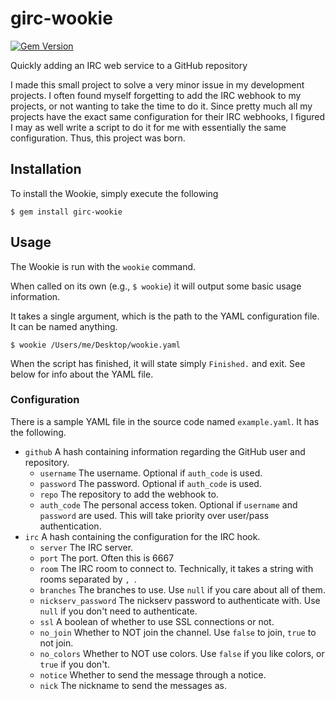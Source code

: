 # girc-wookie
[![Gem Version](https://badge.fury.io/rb/girc-wookie.svg)](https://badge.fury.io/rb/girc-wookie)

Quickly adding an IRC web service to a GitHub repository

I made this small project to solve a very minor issue in my development projects. I often found myself forgetting to add the IRC webhook to my projects, or not wanting to take the time to do it.
Since pretty much all my projects have the exact same configuration for their IRC webhooks, I figured I may as well write a script to do it for me with essentially the same configuration.
Thus, this project was born.

## Installation
To install the Wookie, simply execute the following
``` shell
$ gem install girc-wookie
```

## Usage
The Wookie is run with the `wookie` command.

When called on its own (e.g., `$ wookie`) it will output some basic usage information.

It takes a single argument, which is the path to the YAML configuration file. It can be named anything.

``` shell
$ wookie /Users/me/Desktop/wookie.yaml
```

When the script has finished, it will state simply `Finished.` and exit. See below for info about the YAML file.

### Configuration
There is a sample YAML file in the source code named `example.yaml`. It has the following.
* `github` A hash containing information regarding the GitHub user and repository.
  * `username` The username. Optional if `auth_code` is used.
  * `password` The password. Optional if `auth_code` is used.
  * `repo` The repository to add the webhook to.
  * `auth_code` The personal access token. Optional if `username` and `password` are used. This will take priority over user/pass authentication.
* `irc` A hash containing the configuration for the IRC hook.
  * `server` The IRC server.
  * `port` The port. Often this is 6667
  * `room` The IRC room to connect to. Technically, it takes a string with rooms separated by `, `.
  * `branches` The branches to use. Use `null` if you care about all of them.
  * `nickserv_password` The nickserv password to authenticate with. Use `null` if you don't need to authenticate.
  * `ssl` A boolean of whether to use SSL connections or not.
  * `no_join` Whether to NOT join the channel. Use `false` to join, `true` to not join.
  * `no_colors` Whether to NOT use colors. Use `false` if you like colors, or `true` if you don't.
  * `notice` Whether to send the message through a notice.
  * `nick` The nickname to send the messages as.
